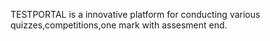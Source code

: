 TESTPORTAL is a innovative platform for conducting various quizzes,competitions,one mark with assesment end.
